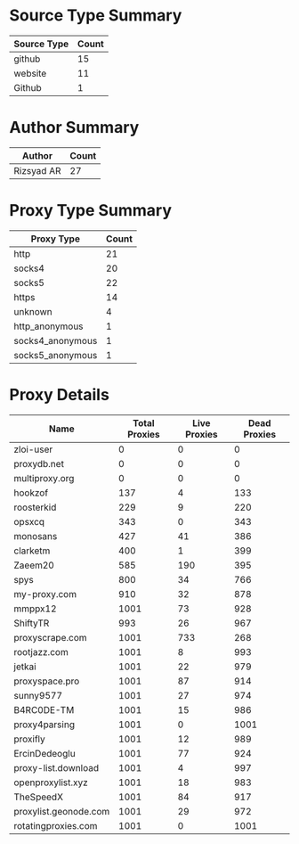 # Source Type Summary

| Source Type | Count |
|-------------|-------|
| github | 15 |
| website | 11 |
| Github | 1 |


# Author Summary

| Author | Count |
|--------|-------|
| Rizsyad AR | 27 |


# Proxy Type Summary

| Proxy Type | Count |
|------------|-------|
| http | 21 |
| socks4 | 20 |
| socks5 | 22 |
| https | 14 |
| unknown | 4 |
| http_anonymous | 1 |
| socks4_anonymous | 1 |
| socks5_anonymous | 1 |


# Proxy Details

| Name | Total Proxies | Live Proxies | Dead Proxies |
|------|---------------|--------------|---------------|
| zloi-user | 0 | 0 | 0 |
| proxydb.net | 0 | 0 | 0 |
| multiproxy.org | 0 | 0 | 0 |
| hookzof | 137 | 4 | 133 |
| roosterkid | 229 | 9 | 220 |
| opsxcq | 343 | 0 | 343 |
| monosans | 427 | 41 | 386 |
| clarketm | 400 | 1 | 399 |
| Zaeem20 | 585 | 190 | 395 |
| spys | 800 | 34 | 766 |
| my-proxy.com | 910 | 32 | 878 |
| mmppx12 | 1001 | 73 | 928 |
| ShiftyTR | 993 | 26 | 967 |
| proxyscrape.com | 1001 | 733 | 268 |
| rootjazz.com | 1001 | 8 | 993 |
| jetkai | 1001 | 22 | 979 |
| proxyspace.pro | 1001 | 87 | 914 |
| sunny9577 | 1001 | 27 | 974 |
| B4RC0DE-TM | 1001 | 15 | 986 |
| proxy4parsing | 1001 | 0 | 1001 |
| proxifly | 1001 | 12 | 989 |
| ErcinDedeoglu | 1001 | 77 | 924 |
| proxy-list.download | 1001 | 4 | 997 |
| openproxylist.xyz | 1001 | 18 | 983 |
| TheSpeedX | 1001 | 84 | 917 |
| proxylist.geonode.com | 1001 | 29 | 972 |
| rotatingproxies.com | 1001 | 0 | 1001 |
